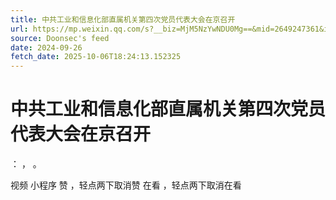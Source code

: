 ```yaml
---
title: 中共工业和信息化部直属机关第四次党员代表大会在京召开
url: https://mp.weixin.qq.com/s?__biz=MjM5NzYwNDU0Mg==&mid=2649247361&idx=1&sn=0f83cdec76144d6bc30ae7be362338bf
source: Doonsec's feed
date: 2024-09-26
fetch_date: 2025-10-06T18:24:13.152325
---
```


# 中共工业和信息化部直属机关第四次党员代表大会在京召开

：
，
。

视频
小程序
赞
，轻点两下取消赞
在看
，轻点两下取消在看